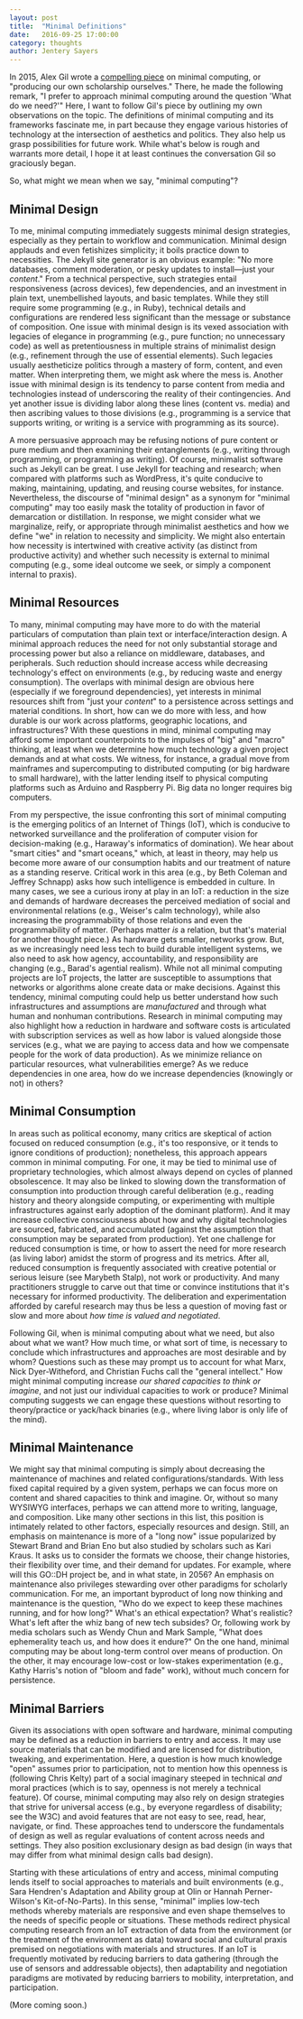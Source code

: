 ```yaml
---
layout: post
title:  "Minimal Definitions" 
date:   2016-09-25 17:00:00
category: thoughts
author: Jentery Sayers 
---
```


In 2015, Alex Gil wrote a [compelling piece](http://go-dh.github.io/mincomp/thoughts/2015/05/21/user-vs-learner/) on minimal computing, or "producing our own scholarship ourselves." There, he made the following remark, "I prefer to approach minimal computing around the question 'What do we need?'" Here, I want to follow Gil's piece by outlining my own observations on the topic. The definitions of minimal computing and its frameworks fascinate me, in part because they engage various histories of technology at the intersection of aesthetics and politics. They also help us grasp possibilities for future work. While what's below is rough and warrants more detail, I hope it at least continues the conversation Gil so graciously began. 

So, what might we mean when we say, "minimal computing"? 

## Minimal Design 

To me, minimal computing immediately suggests minimal design strategies, especially as they pertain to workflow and communication. Minimal design applauds and even fetishizes simplicity; it boils practice down to necessities. The Jekyll site generator is an obvious example: "No more databases, comment moderation, or pesky updates to install&mdash;just your *content*." From a technical perspective, such strategies entail responsiveness (across devices), few dependencies, and an investment in plain text, unembellished layouts, and basic templates. While they still require some programming (e.g., in Ruby), technical details and configurations are rendered less significant than the message or substance of composition. One issue with minimal design is its vexed association with legacies of elegance in programming (e.g., pure function; no unnecessary code) as well as pretentiousness in multiple strains of minimalist design (e.g., refinement through the use of essential elements). Such legacies usually aestheticize politics through a mastery of form, content, and even matter. When interpreting them, we might ask where the mess is. Another issue with minimal design is its tendency to parse content from media and technologies instead of underscoring the reality of their contingencies. And yet another issue is dividing labor along these lines (content vs. media) and then ascribing values to those divisions (e.g., programming is a service that supports writing, or writing is a service with programming as its source). 

A more persuasive approach may be refusing notions of pure content or pure medium and then examining their entanglements (e.g., writing through programming, or programming as writing). Of course, minimalist software such as Jekyll can be great. I use Jekyll for teaching and research; when compared with platforms such as WordPress, it's quite conducive to making, maintaining, updating, and reusing course websites, for instance. Nevertheless, the discourse of "minimal design" as a synonym for "minimal computing" may too easily mask the totality of production in favor of demarcation or distillation. In response, we might consider what we marginalize, reify, or appropriate through minimalist aesthetics and how we define "we" in relation to necessity and simplicity. We might also entertain how necessity is intertwined with creative activity (as distinct from productive activity) and whether such necessity is external to minimal computing (e.g., some ideal outcome we seek, or simply a component internal to praxis).         

## Minimal Resources

To many, minimal computing may have more to do with the material particulars of computation than plain text or interface/interaction design. A minimal approach reduces the need for not only substantial storage and processing power but also a reliance on middleware, databases, and peripherals. Such reduction should increase access while decreasing technology's effect on environments (e.g., by reducing waste and energy consumption). The overlaps with minimal design are obvious here (especially if we foreground dependencies), yet interests in minimal resources shift from "just your *content*" to a persistence across settings and material conditions. In short, how can we do more with less, and how durable is our work across platforms, geographic locations, and infrastructures? With these questions in mind, minimal computing may afford some important counterpoints to the impulses of "big" and "macro" thinking, at least when we determine how much technology a given project demands and at what costs. We witness, for instance, a gradual move from mainframes and supercomputing to distributed computing (or big hardware to small hardware), with the latter lending itself to physical computing platforms such as Arduino and Raspberry Pi. Big data no longer requires big computers. 

From my perspective, the issue confronting this sort of minimal computing is the emerging politics of an Internet of Things (IoT), which is conducive to networked surveillance and the proliferation of computer vision for decision-making (e.g., Haraway's informatics of domination). We hear about "smart cities" and "smart oceans," which, at least in theory, may help us become more aware of our consumption habits and our treatment of nature as a standing reserve. Critical work in this area (e.g., by Beth Coleman and Jeffrey Schnapp) asks how such intelligence is embedded in culture. In many cases, we see a curious irony at play in an IoT: a reduction in the size and demands of hardware decreases the perceived mediation of social and environmental relations (e.g., Weiser's calm technology), while also increasing the programmability of those relations and even the programmability of matter. (Perhaps matter *is* a relation, but that's material for another thought piece.) As hardware gets smaller, networks grow. But, as we increasingly need less tech to build durable intelligent systems, we also need to ask how agency, accountability, and responsibility are changing (e.g., Barad's agential realism). While not all minimal computing projects are IoT projects, the latter are susceptible to assumptions that networks or algorithms alone create data or make decisions. Against this tendency, minimal computing could help us better understand how such infrastructures and assumptions are *manufactured* and through what human and nonhuman contributions. Research in minimal computing may also highlight how a reduction in hardware and software costs is articulated with subscription services as well as how labor is valued alongside those services (e.g., what we are paying to access data and how we compensate people for the work of data production). As we minimize reliance on particular resources, what vulnerabilities emerge? As we reduce dependencies in one area, how do we increase dependencies (knowingly or not) in others? 

## Minimal Consumption 

In areas such as political economy, many critics are skeptical of action focused on reduced consumption (e.g., it's too responsive, or it tends to ignore conditions of production); nonetheless, this approach appears common in minimal computing. For one, it may be tied to minimal use of proprietary technologies, which almost always depend on cycles of planned obsolescence. It may also be linked to slowing down the transformation of consumption into production through careful deliberation (e.g., reading history and theory alongside computing, or experimenting with multiple infrastructures against early adoption of the dominant platform). And it may increase collective consciousness about how and why digital technologies are sourced, fabricated, and accumulated (against the assumption that consumption may be separated from production). Yet one challenge for reduced consumption is time, or how to assert the need for more research (as living labor) amidst the storm of progress and its metrics. After all, reduced consumption is frequently associated with creative potential or serious leisure (see Marybeth Stalp), not work or productivity. And many practitioners struggle to carve out that time or convince institutions that it's necessary for informed productivity. The deliberation and experimentation afforded by careful research may thus be less a question of moving fast or slow and more about *how time is valued and negotiated*. 

Following Gil, when is minimal computing about what we need, but also about what we want? How much time, or what sort of time, is necessary to conclude which infrastructures and approaches are most desirable and by whom? Questions such as these may prompt us to account for what Marx, Nick Dyer-Witheford, and Christian Fuchs call the "general intellect." How might minimal computing increase *our shared capacities to think or imagine*, and not just our individual capacities to work or produce? Minimal computing suggests we can engage these questions without resorting to theory/practice or yack/hack binaries (e.g., where living labor is only life of the mind). 

## Minimal Maintenance  

We might say that minimal computing is simply about decreasing the maintenance of machines and related configurations/standards. With less fixed capital required by a given system, perhaps we can focus more on content and shared capacities to think and imagine. Or, without so many WYSIWYG interfaces, perhaps we can attend more to writing, language, and composition. Like many other sections in this list, this position is intimately related to other factors, especially resources and design. Still, an emphasis on maintenance is more of a "long now" issue popularized by Stewart Brand and Brian Eno but also studied by scholars such as Kari Kraus. It asks us to consider the formats we choose, their change histories, their flexibility over time, and their demand for updates. For example, where will this GO::DH project be, and in what state, in 2056? An emphasis on maintenance also privileges stewarding over other paradigms for scholarly communication. For me, an important byproduct of long now thinking and maintenance is the question, "Who do we expect to keep these machines running, and for how long?" What's an ethical expectation? What's realistic? What's left after the whiz bang of new tech subsides? Or, following work by media scholars such as Wendy Chun and Mark Sample, "What does ephemerality teach us, and how does it endure?" On the one hand, minimal computing may be about long-term control over means of production. On the other, it may encourage low-cost or low-stakes experimentation (e.g., Kathy Harris's notion of "bloom and fade" work), without much concern for persistence.  

## Minimal Barriers  

Given its associations with open software and hardware, minimal computing may be defined as a reduction in barriers to entry and access. It may use source materials that can be modified and are licensed for distribution, tweaking, and experimentation. Here, a question is how much knowledge "open" assumes prior to participation, not to mention how this openness is (following Chris Kelty) part of a social imaginary steeped in technical *and* moral practices (which is to say, openness is not merely a technical feature). Of course, minimal computing may also rely on design strategies that strive for universal access (e.g., by everyone regardless of disability; see the W3C) and avoid features that are not easy to see, read, hear, navigate, or find. These approaches tend to underscore the fundamentals of design as well as regular evaluations of content across needs and settings. They also position exclusionary design as bad design (in ways that may differ from what minimal design calls bad design). 

Starting with these articulations of entry and access, minimal computing lends itself to social approaches to materials and built environments (e.g., Sara Hendren's Adaptation and Ability group at Olin or Hannah Perner-Wilson's Kit-of-No-Parts). In this sense, "minimal" implies low-tech methods whereby materials are responsive and even shape themselves to the needs of specific people or situations. These methods redirect physical computing research from an IoT extraction of data from the environment (or the treatment of the environment as data) toward social and cultural praxis premised on negotiations with materials and structures. If an IoT is frequently motivated by reducing barriers to data gathering (through the use of sensors and addressable objects), then adaptability and negotiation paradigms are motivated by reducing barriers to mobility, interpretation, and participation.  

(More coming soon.) 
